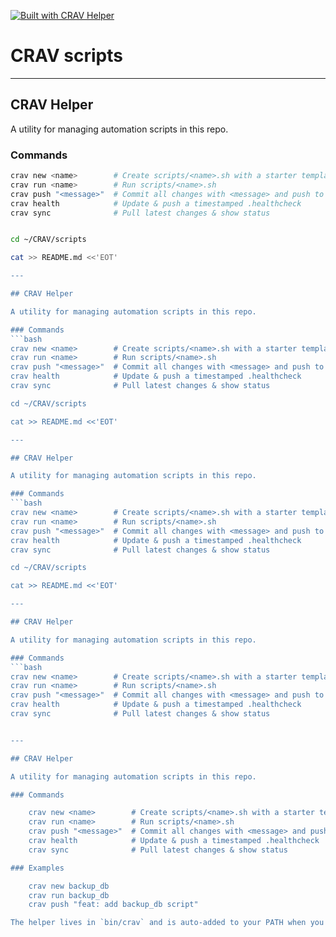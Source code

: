 [![Built with CRAV Helper](https://img.shields.io/badge/Built%20with-CRAV%20Helper-blue)](#crav-helper)

# CRAV scripts

---

## CRAV Helper

A utility for managing automation scripts in this repo.

### Commands
```bash
crav new <name>        # Create scripts/<name>.sh with a starter template
crav run <name>        # Run scripts/<name>.sh
crav push "<message>"  # Commit all changes with <message> and push to main
crav health            # Update & push a timestamped .healthcheck
crav sync              # Pull latest changes & show status


cd ~/CRAV/scripts

cat >> README.md <<'EOT'

---

## CRAV Helper

A utility for managing automation scripts in this repo.

### Commands
```bash
crav new <name>        # Create scripts/<name>.sh with a starter template
crav run <name>        # Run scripts/<name>.sh
crav push "<message>"  # Commit all changes with <message> and push to main
crav health            # Update & push a timestamped .healthcheck
crav sync              # Pull latest changes & show status

cd ~/CRAV/scripts

cat >> README.md <<'EOT'

---

## CRAV Helper

A utility for managing automation scripts in this repo.

### Commands
```bash
crav new <name>        # Create scripts/<name>.sh with a starter template
crav run <name>        # Run scripts/<name>.sh
crav push "<message>"  # Commit all changes with <message> and push to main
crav health            # Update & push a timestamped .healthcheck
crav sync              # Pull latest changes & show status

cd ~/CRAV/scripts

cat >> README.md <<'EOT'

---

## CRAV Helper

A utility for managing automation scripts in this repo.

### Commands
```bash
crav new <name>        # Create scripts/<name>.sh with a starter template
crav run <name>        # Run scripts/<name>.sh
crav push "<message>"  # Commit all changes with <message> and push to main
crav health            # Update & push a timestamped .healthcheck
crav sync              # Pull latest changes & show status


---

## CRAV Helper

A utility for managing automation scripts in this repo.

### Commands

    crav new <name>        # Create scripts/<name>.sh with a starter template
    crav run <name>        # Run scripts/<name>.sh
    crav push "<message>"  # Commit all changes with <message> and push to main
    crav health            # Update & push a timestamped .healthcheck
    crav sync              # Pull latest changes & show status

### Examples

    crav new backup_db
    crav run backup_db
    crav push "feat: add backup_db script"

The helper lives in `bin/crav` and is auto-added to your PATH when you run it inside WSL.
